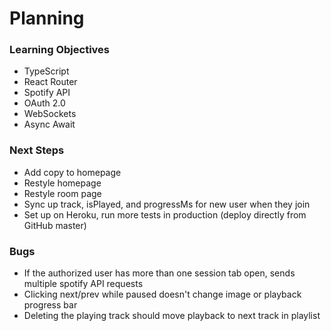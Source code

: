 # Planning

### Learning Objectives
- TypeScript
- React Router
- Spotify API
- OAuth 2.0
- WebSockets
- Async Await

### Next Steps
- Add copy to homepage
- Restyle homepage
- Restyle room page
- Sync up track, isPlayed, and progressMs for new user when they join
- Set up on Heroku, run more tests in production (deploy directly from GitHub master)

### Bugs
- If the authorized user has more than one session tab open, sends multiple spotify API requests
- Clicking next/prev while paused doesn't change image or playback progress bar
- Deleting the playing track should move playback to next track in playlist